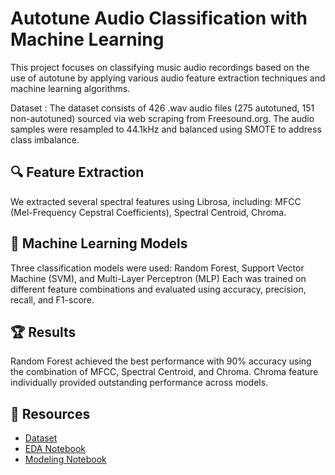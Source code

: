 # Autotune Audio Classification with Machine Learning

This project focuses on classifying music audio recordings based on the use of autotune by applying various audio feature extraction techniques and machine learning algorithms.

Dataset : The dataset consists of 426 .wav audio files (275 autotuned, 151 non-autotuned) sourced via web scraping from Freesound.org. The audio samples were resampled to 44.1kHz and balanced using SMOTE to address class imbalance.

## 🔍 Feature Extraction
We extracted several spectral features using Librosa, including: MFCC (Mel-Frequency Cepstral Coefficients), Spectral Centroid, Chroma. 

## 🧠 Machine Learning Models
Three classification models were used: Random Forest, Support Vector Machine (SVM), and Multi-Layer Perceptron (MLP)
Each was trained on different feature combinations and evaluated using accuracy, precision, recall, and F1-score.

## 🏆 Results
Random Forest achieved the best performance with 90% accuracy using the combination of MFCC, Spectral Centroid, and Chroma. Chroma feature individually provided outstanding performance across models.

## 🔗 Resources
- [Dataset](https://drive.google.com/drive/folders/1POPfZS0UT0eG81eBgj1WcGP1mXbXfoLH)
- [EDA Notebook](https://colab.research.google.com/drive/1W4ETwOajd-FEA4onbdyGkXQyHLPp8KiO)
- [Modeling Notebook](https://colab.research.google.com/drive/185OlSFzcBgCdZBKSw_kgeh0TkhXa0Onk?usp=sharing)
